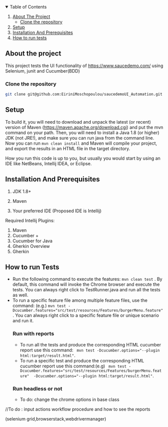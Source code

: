 <!-- TABLE OF CONTENTS -->
<details open="open">
  <summary>Table of Contents</summary>
  <ol>
    <li>
      <a href="#about-the-project">About The Project</a>
      <ul>
        <li><a href="#clone-the-repository">Clone the repository</a></li>
      </ul>
    </li>
    <li>
      <a href="#setup">Setup</a>
    </li>
    <li><a href="#installation-and-prerequisites">Installation And Prerequisites</a></li>
    <li><a href="#how-to-run-tests">How to run tests</a></li>

  </ol>
</details>



## About the project
This project tests the UI functionality of https://www.saucedemo.com/ using Selenium, junit and Cucumber(BDD) 


### Clone the repository


```sh
git clone git@github.com:EiriniMoschopoulou/saucedemoUI_Automation.git
```

## Setup

To build it, you will need to download and unpack the latest (or recent) version of Maven (https://maven.apache.org/download.cgi) and put the mvn command on your path. Then, you will need to install a Java 1.8 (or higher) JDK (not JRE!), and make sure you can run java from the command line. Now you can run `mvn clean install` and Maven will compile your project, and export the results in an HTML file in the target directory.

How you run this code is up to you, but usually you would start by using an IDE like NetBeans, Intellij IDEA, or Eclipse.


## Installation And Prerequisites

1. JDK 1.8+ 

2. Maven 

3. Your preferred IDE (Proposed IDE is Intellij)

Required Intellij Plugins:  

1. Maven
2. Cucumber + 
3. Cucumber for Java
4. Gherkin Overview
5. Gherkin



## How to run Tests

- Run the following command to execute the features: `mvn clean test` . By default, this command will invoke the Chrome browser and execute the tests. You can always right click to TestRunner.java and run all the tests as well.
- To run a specific feature file among multiple feature files, use the command: (e.g.) `mvn test -Dcucumber.features="src/test/resources/Features/burgerMenu.feature"`. You can always right click to a specific feature file or unique scenario and run it.
  ### Run with reports
  -  To run all the tests and produce the corresponding HTML cucumber report use this command: ` mvn test -Dcucumber.options="--plugin html:target/result.html"`.
  -  To run a specific test and produce the corresponding HTML cucumber report use this command:(e.g) ` mvn test -Dcucumber.features="src/test/resources/Features/burgerMenu.feature"  -Dcucumber.options="--plugin html:target/result.html"`.
  ### Run headless or not
  - To do: change the chrome options in base class
  
//To do : input actions workflow procedure and how to see the reports

(selenium grid,browserstack,webdrivermanager)